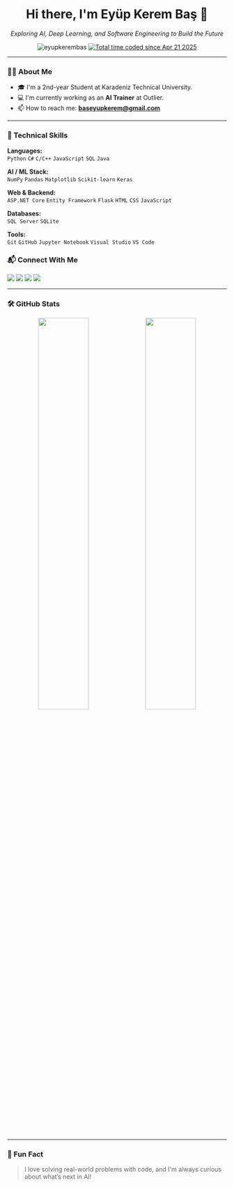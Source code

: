 <h1 align="center">Hi there, I'm Eyüp Kerem Baş 👋</h1>

<p align="center">
  <i>Exploring AI, Deep Learning, and Software Engineering to Build the Future</i>
</p>

<p align="center">
  <img src="https://komarev.com/ghpvc/?username=EyupKeremBas7&label=Profile%20views&color=0e75b6&style=flat" alt="eyupkerembas" />
  <a href="https://wakatime.com/@6fb8fbb7-8067-4abc-9be8-642f753b3825">
    <img src="https://wakatime.com/badge/user/6fb8fbb7-8067-4abc-9be8-642f753b3825.svg" alt="Total time coded since Apr 21 2025" />
  </a>
</p>



---

### 👨‍💻 About Me

- 🎓 I'm a 2nd-year Student at Karadeniz Technical University.
- 💻 I'm currently working as an **AI Trainer** at Outlier.
- 📫 How to reach me: **baseyupkerem@gmail.com**

---

### 🧠 Technical Skills

**Languages:**  
`Python` `C#` `C/C++` `JavaScript` `SQL` `Java`

**AI / ML Stack:**  
`NumPy` `Pandas` `Matplotlib` `Scikit-learn` `Keras`

**Web & Backend:**  
`ASP.NET Core` `Entity Framework` `Flask` `HTML` `CSS` `JavaScript`

**Databases:**  
`SQL Server` `SQLite`

**Tools:**  
`Git` `GitHub` `Jupyter Notebook` `Visual Studio` `VS Code`

### 📬 Connect With Me

<p align="left">
  <a href="mailto:baseyupkerem@gmail.com"><img src="https://img.shields.io/badge/Email-0078D4?style=for-the-badge&logo=gmail&logoColor=white"/></a>
  <a href="https://www.linkedin.com/in/eyup-kerem-bas-a83976295/"><img src="https://img.shields.io/badge/LinkedIn-0A66C2?style=for-the-badge&logo=linkedin&logoColor=white"/></a>
  <a href="https://medium.com/@baseyupkerem"><img src="https://img.shields.io/badge/Medium-000000?style=for-the-badge&logo=medium&logoColor=white"/></a>
  <a href="https://www.kaggle.com/eypkeremba"><img src="https://img.shields.io/badge/Kaggle-20BEFF?style=for-the-badge&logo=Kaggle&logoColor=white"/></a>
</p>

---

### 🛠️ GitHub Stats

<p align="center">
  <img src="https://github-readme-stats.vercel.app/api?username=EyupKeremBas7&show_icons=true&theme=white" width="48%"/>
  <img src="https://github-readme-streak-stats.herokuapp.com?user=EyupKeremBas7&theme=white" width="48%"/>
</p>

---

### 🧩 Fun Fact

> I love solving real-world problems with code, and I'm always curious about what’s next in AI!

